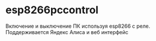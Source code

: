 # esp8266pccontrol
Включение и выключение ПК используя esp8266 с реле. Поддерживается Яндекс Алиса и веб интерфейс
